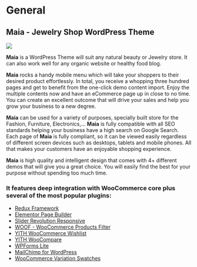 # General

## Maia - Jewelry Shop WordPress Theme

![](.gitbook/assets/maia\_preview.png)

**Maia** is a WordPress Theme will suit any natural beauty or Jewelry store. It can also work well for any organic website or healthy food blog.

**Maia** rocks a handy mobile menu which will take your shoppers to their desired product effortlessly. In total, you receive a whopping three hundred pages and get to benefit from the one-click demo content import. Enjoy the multiple contents now and have an eCommerce page up in close to no time. You can create an excellent outcome that will drive your sales and help you grow your business to a new degree.

**Maia** can be used for a variety of purposes, specially built store for the Fashion, Furniture, Electronics,... **Maia** is fully compatible with all SEO standards helping your business have a high search on Google Search. Each page of **Maia** is fully compliant, so it can be viewed easily regardless of different screen devices such as desktops, tablets and mobile phones. All that makes your customers have an enjoyable shopping experience.

**Maia** is high quality and intelligent design that comes with 4+ different demos that will give you a great choice. You will easily find the best for your purpose without spending too much time.

### **It features deep integration with WooCommerce core plus several of the most popular plugins:**

* [Redux Framework](https://reduxframework.com)
* [Elementor Page Builder](https://wordpress.org/plugins/elementor/)
* [Slider Revolution Responsive](http://bit.ly/2QpQrJY)
* [WOOF - WooCommerce Products Filter](http://bit.ly/2Ql1xA9)
* [YITH WooCommerce Wishlist](https://wordpress.org/plugins/yith-woocommerce-wishlist/)
* [YITH WooCompare](https://wordpress.org/plugins/yith-woocommerce-compare/)
* [WPForms Lite](https://wordpress.org/plugins/wpforms-lite/)
* [MailChimp for WordPress](https://wordpress.org/plugins/mailchimp-for-wp/)
* [WooCommerce Variation Swatches](https://wordpress.org/plugins/woo-variation-swatches/)
